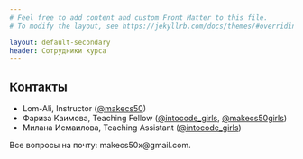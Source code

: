 ```yaml
---
# Feel free to add content and custom Front Matter to this file.
# To modify the layout, see https://jekyllrb.com/docs/themes/#overriding-theme-defaults

layout: default-secondary
header: Сотрудники курса
---
```


<section class="info info--about">
            <h1 class="info-header">
                Контакты
            </h1>
            <ul class="info-list info-list--contacts">
              <li>Lom-Ali, Instructor (<a target="_blank" href="https://instagram.com/makecs50">@makecs50</a>)</li>
              <li>Фариза Каимова, Teaching Fellow (<a target="_blank" href="https://www.instagram.com/intocode_girls/">@intocode_girls</a>, <a target="_blank" href="https://www.instagram.com/makecs50girls/">@makecs50girls</a>)</li>
              <li>Милана Исмаилова, Teaching Assistant (<a target="_blank" href="https://www.instagram.com/intocode_girls/">@intocode_girls</a>)</li>
            </ul>
          <p class="text-primary">
            Все вопросы на почту: makecs50x@gmail.com.
          </p>
        </section>
